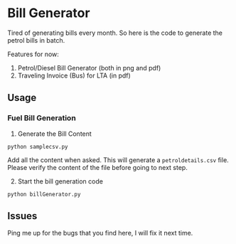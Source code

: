 # Bill Generator


Tired of generating bills every month. So here is the code to generate the petrol bills in batch.

Features for now:
1. Petrol/Diesel Bill Generator (both in png and pdf)
2. Traveling Invoice (Bus) for LTA (in pdf)

## Usage

### Fuel Bill Generation

1. Generate the Bill Content

```
python samplecsv.py
```
Add all the content when asked. This will generate a `petroldetails.csv` file. Please verify the content of the file before going to next step.

2. Start the bill generation code
```
python billGenerator.py
```

## Issues
Ping me up for the bugs that you find here, I will fix it next time.
